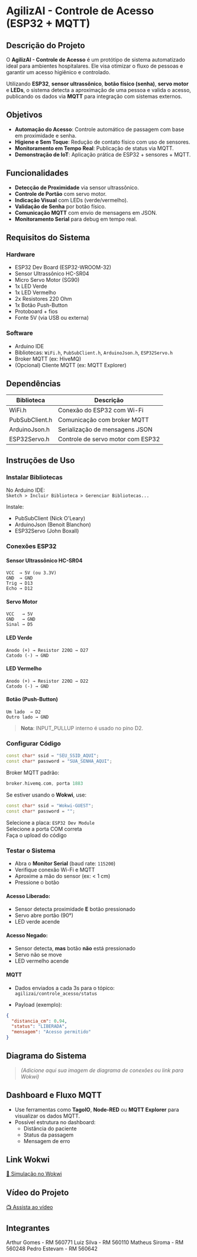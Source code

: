
# AgilizAI - Controle de Acesso (ESP32 + MQTT)

##  Descrição do Projeto

O **AgilizAI - Controle de Acesso** é um protótipo de sistema automatizado ideal para ambientes hospitalares. Ele visa otimizar o fluxo de pessoas e garantir um acesso higiênico e controlado.

Utilizando **ESP32**, **sensor ultrassônico**, **botão físico (senha)**, **servo motor** e **LEDs**, o sistema detecta a aproximação de uma pessoa e valida o acesso, publicando os dados via **MQTT** para integração com sistemas externos.

##  Objetivos

- **Automação do Acesso**: Controle automático de passagem com base em proximidade e senha.
- **Higiene e Sem Toque**: Redução de contato físico com uso de sensores.
- **Monitoramento em Tempo Real**: Publicação de status via MQTT.
- **Demonstração de IoT**: Aplicação prática de ESP32 + sensores + MQTT.

##  Funcionalidades

- **Detecção de Proximidade** via sensor ultrassônico.
- **Controle de Portão** com servo motor.
- **Indicação Visual** com LEDs (verde/vermelho).
- **Validação de Senha** por botão físico.
- **Comunicação MQTT** com envio de mensagens em JSON.
- **Monitoramento Serial** para debug em tempo real.

##  Requisitos do Sistema

### Hardware

- ESP32 Dev Board (ESP32-WROOM-32)
- Sensor Ultrassônico HC-SR04
- Micro Servo Motor (SG90)
- 1x LED Verde
- 1x LED Vermelho
- 2x Resistores 220 Ohm
- 1x Botão Push-Button
- Protoboard + fios
- Fonte 5V (via USB ou externa)

### Software

- Arduino IDE
- Bibliotecas: `WiFi.h`, `PubSubClient.h`, `ArduinoJson.h`, `ESP32Servo.h`
- Broker MQTT (ex: HiveMQ)
- (Opcional) Cliente MQTT (ex: MQTT Explorer)

##  Dependências

| Biblioteca      | Descrição                                   |
|----------------|----------------------------------------------|
| WiFi.h          | Conexão do ESP32 com Wi-Fi                   |
| PubSubClient.h  | Comunicação com broker MQTT                 |
| ArduinoJson.h   | Serialização de mensagens JSON              |
| ESP32Servo.h    | Controle de servo motor com ESP32           |

## Instruções de Uso

###  Instalar Bibliotecas

No Arduino IDE:  
`Sketch > Incluir Biblioteca > Gerenciar Bibliotecas...`

Instale:

- PubSubClient (Nick O'Leary)
- ArduinoJson (Benoit Blanchon)
- ESP32Servo (John Boxall)

###  Conexões ESP32

#### Sensor Ultrassônico HC-SR04
```
VCC  → 5V (ou 3.3V)
GND  → GND
Trig → D13
Echo → D12
```

#### Servo Motor
```
VCC   → 5V
GND   → GND
Sinal → D5
```

#### LED Verde
```
Anodo (+) → Resistor 220Ω → D27
Catodo (-) → GND
```

#### LED Vermelho
```
Anodo (+) → Resistor 220Ω → D22
Catodo (-) → GND
```

#### Botão (Push-Button)
```
Um lado  → D2
Outro lado → GND
```
> **Nota**: INPUT_PULLUP interno é usado no pino D2.

###  Configurar Código

```cpp
const char* ssid = "SEU_SSID_AQUI";
const char* password = "SUA_SENHA_AQUI";
```

Broker MQTT padrão:
```cpp
broker.hivemq.com, porta 1883
```

Se estiver usando o **Wokwi**, use:
```cpp
const char* ssid = "Wokwi-GUEST";
const char* password = "";
```

Selecione a placa: `ESP32 Dev Module`  
Selecione a porta COM correta  
Faça o upload do código

###  Testar o Sistema

- Abra o **Monitor Serial** (baud rate: `115200`)
- Verifique conexão Wi-Fi e MQTT
- Aproxime a mão do sensor (ex: < 1 cm)
- Pressione o botão

####  Acesso Liberado:
- Sensor detecta proximidade **E** botão pressionado
- Servo abre portão (90°)
- LED verde acende

####  Acesso Negado:
- Sensor detecta, **mas** botão **não** está pressionado
- Servo não se move
- LED vermelho acende

####  MQTT
- Dados enviados a cada 3s para o tópico:  
  `agilizai/controle_acesso/status`

- Payload (exemplo):
```json
{
  "distancia_cm": 0.94,
  "status": "LIBERADA",
  "mensagem": "Acesso permitido"
}
```

## Diagrama do Sistema

> *(Adicione aqui sua imagem de diagrama de conexões ou link para Wokwi)*

## Dashboard e Fluxo MQTT

- Use ferramentas como **TagoIO**, **Node-RED** ou **MQTT Explorer** para visualizar os dados MQTT.
- Possível estrutura no dashboard:
  - Distância do paciente
  - Status da passagem
  - Mensagem de erro

## Link Wokwi

[🔗 Simulação no Wokwi](https://wokwi.com/projects/432870828762816513)

## Vídeo do Projeto

[📺 Assista ao vídeo](https://youtu.be/bRXgr2MLq4M)

## Integrantes

Arthur Gomes - RM 560771
Luiz Silva - RM 560110
Matheus Siroma - RM 560248
Pedro Estevam - RM 560642
